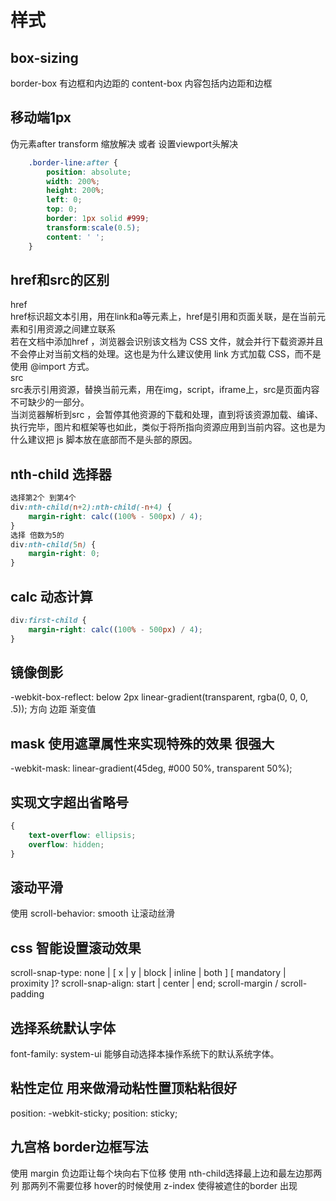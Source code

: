 # 样式
## box-sizing
border-box 有边框和内边距的
content-box  内容包括内边距和边框

## 移动端1px
伪元素after transform 缩放解决 或者 设置viewport头解决 
``` css
    .border-line:after {
        position: absolute;
        width: 200%;
        height: 200%;
        left: 0;
        top: 0;
        border: 1px solid #999;
        transform:scale(0.5);
        content: ' ';
    }
```

## href和src的区别
href </br>
href标识超文本引用，用在link和a等元素上，href是引用和页面关联，是在当前元素和引用资源之间建立联系</br>
若在文档中添加href ，浏览器会识别该文档为 CSS 文件，就会并行下载资源并且不会停止对当前文档的处理。这也是为什么建议使用 link 方式加载 CSS，而不是使用 @import 方式。</br>
src </br>
src表示引用资源，替换当前元素，用在img，script，iframe上，src是页面内容不可缺少的一部分。</br>
当浏览器解析到src ，会暂停其他资源的下载和处理，直到将该资源加载、编译、执行完毕，图片和框架等也如此，类似于将所指向资源应用到当前内容。这也是为什么建议把 js 脚本放在底部而不是头部的原因。</br>

## nth-child 选择器
``` css
选择第2个 到第4个
div:nth-child(n+2):nth-child(-n+4) {
    margin-right: calc((100% - 500px) / 4);
}
选择 倍数为5的
div:nth-child(5n) {
    margin-right: 0;
}
```

## calc 动态计算 
``` css
div:first-child {
    margin-right: calc((100% - 500px) / 4);
}
```
## 镜像倒影
-webkit-box-reflect: below 2px linear-gradient(transparent, rgba(0, 0, 0, .5)); 方向 边距 渐变值

## mask 使用遮罩属性来实现特殊的效果 很强大
-webkit-mask: linear-gradient(45deg, #000 50%, transparent 50%); 

## 实现文字超出省略号
``` css
{
    text-overflow: ellipsis;
    overflow: hidden;
}
```

## 滚动平滑 
使用 scroll-behavior: smooth 让滚动丝滑

## css 智能设置滚动效果
scroll-snap-type: none | [ x | y | block | inline | both ] [ mandatory | proximity ]?
scroll-snap-align: start | center | end;
scroll-margin / scroll-padding

## 选择系统默认字体
font-family: system-ui 能够自动选择本操作系统下的默认系统字体。

## 粘性定位   用来做滑动粘性置顶粘粘很好
position: -webkit-sticky; position: sticky;

## 九宫格 border边框写法
使用 margin 负边距让每个块向右下位移 使用 nth-child选择最上边和最左边那两列 那两列不需要位移 
hover的时候使用 z-index 使得被遮住的border 出现